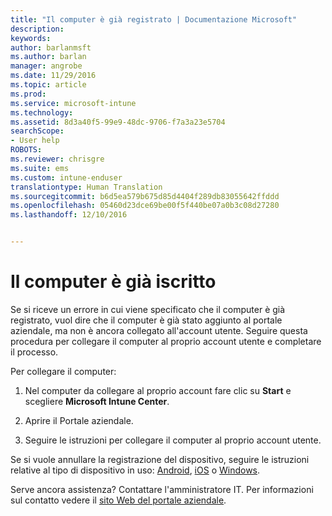 ```yaml
---
title: "Il computer è già registrato | Documentazione Microsoft"
description: 
keywords: 
author: barlanmsft
ms.author: barlan
manager: angrobe
ms.date: 11/29/2016
ms.topic: article
ms.prod: 
ms.service: microsoft-intune
ms.technology: 
ms.assetid: 8d3a40f5-99e9-48dc-9706-f7a3a23e5704
searchScope:
- User help
ROBOTS: 
ms.reviewer: chrisgre
ms.suite: ems
ms.custom: intune-enduser
translationtype: Human Translation
ms.sourcegitcommit: b6d5ea579b675d85d4404f289db83055642ffddd
ms.openlocfilehash: 05460d23dce69be00f5f440be07a0b3c08d27280
ms.lasthandoff: 12/10/2016


---
```


# <a name="your-computer-is-already-enrolled"></a>Il computer è già iscritto

Se si riceve un errore in cui viene specificato che il computer è già registrato, vuol dire che il computer è già stato aggiunto al portale aziendale, ma non è ancora collegato all'account utente. Seguire questa procedura per collegare il computer al proprio account utente e completare il processo.  

Per collegare il computer:

1.  Nel computer da collegare al proprio account fare clic su **Start** e scegliere **Microsoft Intune Center**.

2.  Aprire il Portale aziendale.

3.  Seguire le istruzioni per collegare il computer al proprio account utente.

Se si vuole annullare la registrazione del dispositivo, seguire le istruzioni relative al tipo di dispositivo in uso: [Android](unenroll-your-device-from-intune-android.md), [iOS](unenroll-your-device-from-intune-ios.md) o [Windows](unenroll-your-device-from-intune-windows.md).

Serve ancora assistenza? Contattare l'amministratore IT. Per informazioni sul contatto vedere il [sito Web del portale aziendale](http://portal.manage.microsoft.com).

